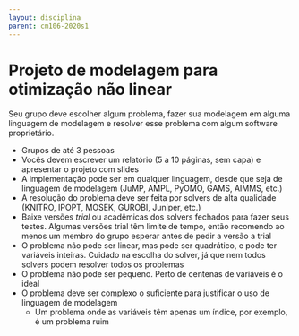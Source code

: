 ```yaml
---
layout: disciplina
parent: cm106-2020s1
---
```


# Projeto de modelagem para otimização não linear

Seu grupo deve escolher algum problema, fazer sua modelagem em alguma linguagem de modelagem e resolver esse problema com algum software proprietário.

- Grupos de até 3 pessoas
- Vocês devem escrever um relatório (5 a 10 páginas, sem capa) e apresentar o projeto com slides
- A implementação pode ser em qualquer linguagem, desde que seja de linguagem de modelagem (JuMP, AMPL, PyOMO, GAMS, AIMMS, etc.)
- A resolução do problema deve ser feita por solvers de alta qualidade (KNITRO, IPOPT, MOSEK, GUROBI, Juniper, etc.)
- Baixe versões _trial_ ou acadêmicas dos solvers fechados para fazer seus testes. Algumas versões trial têm limite de tempo, então recomendo ao menos um membro do grupo esperar antes de pedir a versão a trial
- O problema não pode ser linear, mas pode ser quadrático, e pode ter variáveis inteiras. Cuidado na escolha do solver, já que nem todos solvers podem resolver todos os problemas
- O problema não pode ser pequeno. Perto de centenas de variáveis é o ideal
- O problema deve ser complexo o suficiente para justificar o uso de linguagem de modelagem
  - Um problema onde as variáveis têm apenas um índice, por exemplo, é um problema ruim
